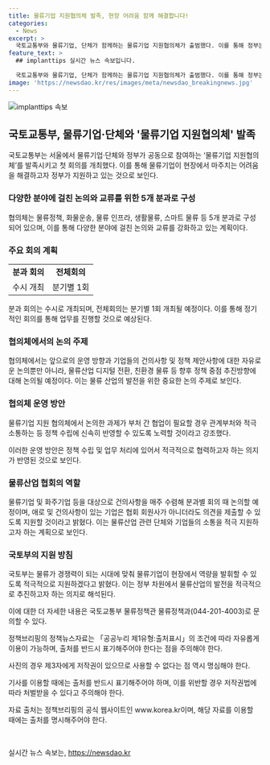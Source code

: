 ```yaml
---
title: 물류기업 지원협의체 발족, 현장 어려움 함께 해결합니다!
categories:
  - News
excerpt: >
  국토교통부와 물류기업, 단체가 함께하는 물류기업 지원협의체가 출범했다. 이를 통해 정부는 물류업계의 어려움을 듣고 정책에 반영하고자 하며, 물류 정책, 화물운송, 물류 인프라, 생활물류, 스마트 물류 등 5개 분과로 구성된다. 참여 기업들이 건의사항과 제안을 자유롭게 논의하고, 특히 협회를 통해 매주 의견을 수렴하여 실무협의에 반영할 예정이다. 국토부는 이를 통해 물류의 경쟁력을 높이고 기업을 지원할 계획이라고 전했다. (155자)
feature_text: >
  ## implanttips 실시간 뉴스 속보입니다.

  국토교통부와 물류기업, 단체가 함께하는 물류기업 지원협의체가 출범했다. 이를 통해 정부는 물류업계의 어려움을 듣고 정책에 반영하고자 하며, 물류 정책, 화물운송, 물류 인프라, 생활물류, 스마트 물류 등 5개 분과로 구성된다. 참여 기업들이 건의사항과 제안을 자유롭게 논의하고, 특히 협회를 통해 매주 의견을 수렴하여 실무협의에 반영할 예정이다. 국토부는 이를 통해 물류의 경쟁력을 높이고 기업을 지원할 계획이라고 전했다. (155자)
image: 'https://newsdao.kr/res/images/meta/newsdao_breakingnews.jpg'
---
```


<p><img src="https://newsdao.kr/res/images/meta/newsdao_breakingnews.jpg" alt="implanttips 속보" /></p>

<h2 data-ke-size="size26">국토교통부, 물류기업·단체와 '물류기업 지원협의체' 발족</h2>

<p data-ke-size="size16">국토교통부는 서울에서 물류기업·단체와 정부가 공동으로 참여하는 ‘물류기업 지원협의체’를 발족시키고 첫 회의를 개최했다. 이를 통해 물류기업이 현장에서 마주치는 어려움을 해결하고자 정부가 지원하고 있는 것으로 보인다. </p>

<h3 data-ke-size="size24">다양한 분야에 걸친 논의와 교류를 위한 5개 분과로 구성</h3>

<p data-ke-size="size16">협의체는 물류정책, 화물운송, 물류 인프라, 생활물류, 스마트 물류 등 5개 분과로 구성되어 있으며, 이를 통해 다양한 분야에 걸친 논의와 교류를 강화하고 있는 계획이다.</p>

<h3 data-ke-size="size24">주요 회의 계획</h3>

<table>
  <tr>
    <td style="text-align: center; height: 17px;"><b>분과 회의</b></td>
    <td style="text-align: center; height: 17px;"><b>전체회의</b></td>
  </tr>
  <tr>
    <td style="text-align: center; height: 17px;">수시 개최</td>
    <td style="text-align: center; height: 17px;">분기별 1회</td>
  </tr>
</table>

<p data-ke-size="size16">분과 회의는 수시로 개최되며, 전체회의는 분기별 1회 개최될 예정이다. 이를 통해 정기적인 회의를 통해 업무를 진행할 것으로 예상된다. </p>

<h3 data-ke-size="size24">협의체에서의 논의 주제</h3>

<p data-ke-size="size16">협의체에서는 앞으로의 운영 방향과 기업들의 건의사항 및 정책 제안사항에 대한 자유로운 논의뿐만 아니라, 물류산업 디지털 전환, 친환경 물류 등 향후 정책 중점 추진방향에 대해 논의될 예정이다. 이는 물류 산업의 발전을 위한 중요한 논의 주제로 보인다.</p>

<h3 data-ke-size="size24">협의체 운영 방안</h3>

<p data-ke-size="size16">물류기업 지원 협의체에서 논의한 과제가 부처 간 협업이 필요할 경우 관계부처와 적극 소통하는 등 정책 수립에 신속히 반영할 수 있도록 노력할 것이라고 강조했다.</p>

<p data-ke-size="size16">이러한 운영 방안은 정책 수립 및 업무 처리에 있어서 적극적으로 협력하고자 하는 의지가 반영된 것으로 보인다.</p>

<h3 data-ke-size="size24">물류산업 협회의 역할</h3>

<p data-ke-size="size16">물류기업 및 화주기업 등을 대상으로 건의사항을 매주 수렴해 분과별 회의 때 논의할 예정이며, 애로 및 건의사항이 있는 기업은 협회 회원사가 아니더라도 의견을 제출할 수 있도록 지원할 것이라고 밝혔다. 이는 물류산업 관련 단체와 기업들의 소통을 적극 지원하고자 하는 계획으로 보인다.</p>

<h3 data-ke-size="size24">국토부의 지원 방침</h3>

<p data-ke-size="size16">국토부는 물류가 경쟁력이 되는 시대에 맞춰 물류기업이 현장에서 역량을 발휘할 수 있도록 적극적으로 지원하겠다고 밝혔다. 이는 정부 차원에서 물류산업의 발전을 적극적으로 추진하고자 하는 의지로 해석된다.</p>

<p data-ke-size="size16">이에 대한 더 자세한 내용은 국토교통부 물류정책관 물류정책과(044-201-4003)로 문의할 수 있다.</p>

<p data-ke-size="size16">정책브리핑의 정책뉴스자료는 「공공누리 제1유형:출처표시」의 조건에 따라 자유롭게 이용이 가능하며, 출처를 반드시 표기해주어야 한다는 점을 주의해야 한다.</p>

<p data-ke-size="size16">사진의 경우 제3자에게 저작권이 있으므로 사용할 수 없다는 점 역시 명심해야 한다.</p>

<p data-ke-size="size16">기사를 이용할 때에는 출처를 반드시 표기해주어야 하며, 이를 위반할 경우 저작권법에 따라 처벌받을 수 있다고 주의해야 한다.</p>

<p data-ke-size="size16">자료 출처는 정책브리핑의 공식 웹사이트인 www.korea.kr이며, 해당 자료를 이용할 때에는 출처를 명시해주어야 한다.</p>

<p data-ke-size="size16">&nbsp;</p>
실시간 뉴스 속보는, <a href="https://newsdao.kr" rel="dofollow">https://newsdao.kr</a>


